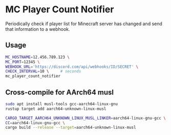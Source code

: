 # MC Player Count Notifier

Periodically check if player list for Minecraft server has changed and send
that information to a webhook.

## Usage

```bash
MC_HOSTNAME=12.456.789.123 \
MC_PORT=12345 \
WEBHOOK_URL='https://discord.com/api/webhooks/ID/SECRET' \
CHECK_INTERVAL=10 \     # seconds
mc_player_count_notifier
```

## Cross-compile for AArch64 musl

```bash
sudo apt install musl-tools gcc-aarch64-linux-gnu
rustup target add aarch64-unknown-linux-musl

CARGO_TARGET_AARCH64_UNKNOWN_LINUX_MUSL_LINKER=aarch64-linux-gnu-gcc \
CC=aarch64-linux-gnu-gcc \
cargo build --release --target=aarch64-unknown-linux-musl
```
